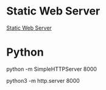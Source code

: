 # Static Web Server
[Static Web Server](https://github.com/m3ng9i/ran)



# Python        

python -m SimpleHTTPServer 8000        

python3 -m http.server 8000



